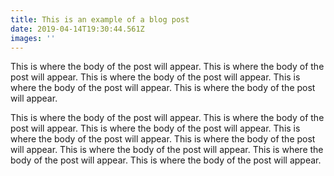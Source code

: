 ```yaml
---
title: This is an example of a blog post
date: 2019-04-14T19:30:44.561Z
images: ''
---
```

This is where the body of the post will appear. This is where the body of the post will appear. This is where the body of the post will appear. This is where the body of the post will appear. This is where the body of the post will appear. 

This is where the body of the post will appear. This is where the body of the post will appear. This is where the body of the post will appear. This is where the body of the post will appear. This is where the body of the post will appear. This is where the body of the post will appear. This is where the body of the post will appear. This is where the body of the post will appear.
